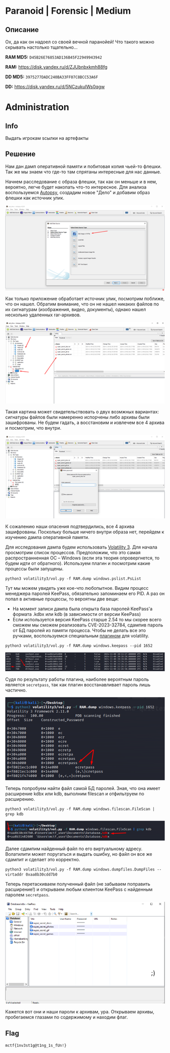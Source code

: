 # Paranoid | Forensic | Medium 

## Описание 
Ох, да как он надоел со своей вечной паранойей! Что такого можно скрывать настолько тщательно...

__RAM MD5:__ `D45B26E76853AD136B45F22949943942`

__RAM:__ https://disk.yandex.ru/d/ZJUbnbxkmh88fg

__DD MD5:__ `3975277DADC240BA33FF07C8BCC53A6F`

__DD:__ https://disk.yandex.ru/d/5NCzukuIWs0qgw

# Administration
## Info

Выдать игрокам sсылки на артефакты
## Решение 

Нам дан дамп оперативной памяти и побитовая копия чьей-то флешки. Так же мы знаем что где-то там спрятаны интересные для нас данные.

Начнем расследование с образа флешки, так как он меньше и в нем, вероятно, легче будет накопать что-то интересное. Для анализа воспользуемся [Autopsy](https://www.autopsy.com/), создадим новое "Дело" и добавим образ флешки как источник улик. 

![](images/image.png)

Как только приложение обработает источник улик, посмотрим поближе, что он нашел. Обратим внимание, что он не нашел никаких файлов по их сигнатурам (изображения, видео, документы), однако нашел несколько удаленных rar-архивов.

![](images/image-1.png)

Такая картина может свидетельствовать о двух возмжных вариантах: сигнатуры файлов были намеренно испорчены либо архивы были зашифрованы. Не будем гадать, а восстановим и извлечем все 4 архива и посмотрим, что внутри.

![](images/image-2.png)

К сожалению наши опасения подтвердились, все 4 архива зашифрованы. Поскольку больше ничего внутри образа нет, перейдем к изучению дампа оперативной памяти.

Для исследования дампа будем использовать [Volatility 3](https://github.com/volatilityfoundation/volatility3). Для начала просмотрим список процессов. Предположим, что это самая распространненная ОС – Windows (если эта теория опровергнется, то будем идти от обратного). Используем плагин и посмотрим какие процессы были запущены.

```
python3 volatility3/vol.py -f RAM.dump windows.pslist.PsList
```

Тут мы можем увидеть уже кое-что любопытное. Видим процесс менеджера паролей KeePass, обязательно запоминаем его PID. А раз он попал в активные процессы, то вероятны две вещи:

* На момент записи дампа была открыта база паролей KeePass'а формата .kdbx или kdb (в зависимости от версии KeePass)
* Если используется версия KeePass старше 2.54 то мы скорее всего сможем мы сможем реализовать CVE-2023-32784, сдампив пароль от БД паролей из памяти процесса. Чтобы не делать все это ручками, воспользуемся специальным [плагином](https://github.com/forensicxlab/volatility3_plugins/blob/main/keepass.py) для volatility.

```
python3 volatility3/vol.py -f RAM.dump windows.keepass --pid 1652
```

![alt text](images/image-3.png)

Судя по результату работы плагина, наиболее вероятным пароль является `secretpass`, так как плагин восстанавливает пароль лишь частично.

![alt text](images/image-4.png)

Теперь попробуем найти файл самой БД паролей. Зная, что она имеет расширение kdbx или kdb, выполним filescan и отфильтруем по расширению.

```
python3 volatility3/vol.py -f RAM.dump windows.filescan.FileScan | grep kdb
```

![alt text](images/image-5.png)

Далее сдампим найденный файл по его виртуальному адресу. Волатилити может поругаться и выдать ошибку, но файл он все же сдампит и сделает это корректно.

```
python3 volatility3/vol.py -f RAM.dump windows.dumpfiles.DumpFiles --virtaddr 0xaa8b30cdd7b0
```

Теперь перетаскиваем полученный файл (не забываем поправить расширение!) и открываем любым клиентом KeePass с найденным паролем `secretpass`.

![alt text](images/image-6.png)

Кажется вот они и наши пароли к архивам, ура. Открываем архивы, пробегаемся глазами по содержимому и находим флаг.

## Flag
```
mctf{1nv3st1g@t1ng_1s_fUn!}
```